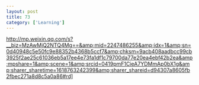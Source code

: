 ```yaml
---
layout: post
title: 73
category: ['Learning']
---
```


http://mp.weixin.qq.com/s?__biz=MzAwMjQ2NTQ4Mg==&amp;mid=2247486255&amp;idx=1&amp;sn=0d40948c5e50fc9e88352b4368b5ccf7&amp;chksm=9acb408aadbcc99cb3925f2ae25c61036eb5a17ee4e73fa1df1c79700da77e20ea4ebf42b2ea&amp;mpshare=1&amp;scene=1&amp;srcid=0419pmF1CieA7YDMmAp0bX1g&amp;sharer_sharetime=1618763242399&amp;sharer_shareid=d94307a8605fb2fbec271a8d8c5a0a86#rd]


